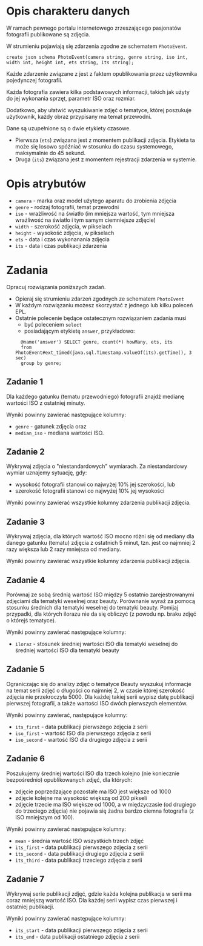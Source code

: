 # Opis charakteru danych
W ramach pewnego portalu internetowego zrzeszającego pasjonatów fotografii
publikowane są zdjęcia.

W strumieniu pojawiają się zdarzenia zgodne ze schematem `PhotoEvent`.

```
create json schema PhotoEvent(camera string, genre string, iso int, width int, height int, ets string, its string);
```

Każde zdarzenie związane z jest z faktem opublikowania przez użytkownika pojedynczej fotografii. 

Każda fotografia zawiera kilka podstawowych informacji, takich jak użyty do jej wykonania
sprzęt, parametr ISO oraz rozmiar.

Dodatkowo, aby ułatwić wyszukiwanie zdjęć o tematyce, której poszukuje użytkownik,
każdy obraz przypisany ma temat przewodni.

Dane są uzupełnione są o dwie etykiety czasowe. 
* Pierwsza (`ets`) związana jest z momentem publikacji zdjęcia. 
  Etykieta ta może się losowo spóźniać w stosunku do czasu systemowego, maksymalnie do 45 sekund.
* Druga (`its`) związana jest z momentem rejestracji zdarzenia w systemie.

# Opis atrybutów
- `camera` - marka oraz model użytego aparatu do zrobienia zdjęcia
- `genre` - rodzaj fotografii, temat przewodni
- `iso` - wrażliwość na światło (im mniejsza wartość, tym mniejsza wrażliwość na światło i tym samym ciemniejsze zdjęcie)
- `width` - szerokość zdjęcia, w pikselach
- `height` - wysokość zdjęcia, w pikselach
- `ets` - data i czas wykonanania zdjęcia
- `its` - data i czas publikacji zdarzenia

# Zadania
Opracuj rozwiązania poniższych zadań. 
* Opieraj się strumieniu zdarzeń zgodnych ze schematem `PhotoEvent`
* W każdym rozwiązaniu możesz skorzystać z jednego lub kilku poleceń EPL.
* Ostatnie polecenie będące ostatecznym rozwiązaniem zadania musi 
  * być poleceniem `select` 
  * posiadającym etykietę `answer`, przykładowo:
  ```aidl
    @name('answer') SELECT genre, count(*) howMany, ets, its
    from PhotoEvent#ext_timed(java.sql.Timestamp.valueOf(its).getTime(), 3 sec)
    group by genre;
  ```

## Zadanie 1
Dla każdego gatunku (tematu przewodniego) fotografii znajdź medianę wartości ISO z ostatniej minuty.

Wyniki powinny zawierać następujące kolumny:
- `genre` - gatunek zdjęcia oraz 
- `median_iso` - mediana wartości ISO.

## Zadanie 2
Wykrywaj zdjęcia o "niestandardowych" wymiarach. Za niestandardowy wymiar uznajemy sytuację, gdy:
- wysokość fotografii stanowi co najwyżej 10% jej szerokości, lub
- szerokość fotografii stanowi co najwyżej 10% jej wysokości

Wyniki powinny zawierać wszystkie kolumny zdarzenia publikacji zdjęcia.

## Zadanie 3
Wykrywaj zdjęcia, dla których wartość ISO mocno różni się od mediany dla danego gatunku (tematu) zdjęcia z ostatnich 5 minut,
tzn. jest co najmniej 2 razy większa lub 2 razy mniejsza od mediany.

Wyniki powinny zawierać wszystkie kolumny zdarzenia publikacji zdjęcia.

## Zadanie 4
Porównaj ze sobą średnią wartość ISO między 5 ostatnio zarejestrowanymi zdjęciami dla tematyki weselnej oraz beauty.
Porównanie wyraź za pomocą stosunku średnich dla tematyki weselnej do tematyki beauty.
Pomijaj przypadki, dla których ilorazu nie da się obliczyć (z powodu np. braku zdjęć o którejś tematyce).

Wyniki powinny zawierać następujące kolumny:
- `iloraz` - stosunek średniej wartości ISO dla tematyki weselnej do średniej wartości ISO dla tematyki beauty

## Zadanie 5
Ograniczając się do analizy zdjęć o tematyce Beauty wyszukuj informacje na temat serii zdjęć o długości co najmniej 2, w czasie której szerokość zdjęcia nie przekroczyła 5000. Dla każdej takiej serii wypisz datę 
publikacji pierwszej fotografii, a także wartości ISO dwóch pierwszych 
elementów.

Wyniki powinny zawierać, następujące kolumny:
- `its_first` - data publikacji pierwszego zdjęcia z serii
- `iso_first` - wartość ISO dla pierwszego zdjęcia z serii
- `iso_second` - wartość ISO dla drugiego zdjęcia z serii


## Zadanie 6
Poszukujemy średniej wartości ISO dla trzech kolejno (nie koniecznie bezpośrednio) opublikowanych zdjęć, dla których:
- zdjęcie poprzedzające pozostałe ma ISO jest większe od 1000
- zdjęcie kolejne ma wysokość większą od 200 pikseli
- zdjęcie trzecie ma ISO większe od 1000, a w międzyczasie (od drugiego do trzeciego zdjęcia) nie pojawia się żadna bardzo ciemna fotografia (z ISO mniejszym od 100).

Wyniki powinny zawierać następujące kolumny:
- `mean` - średnia wartość ISO wszystkich trzech zdjęć
- `its_first` - data publikacji pierwszego zdjęcia z serii
- `its_second` - data publikacji drugiego zdjęcia z serii
- `its_third` - data publikacji trzeciego zdjęcia z serii

## Zadanie 7
Wykrywaj serie publikacji zdjęć, gdzie każda kolejna publikacja w serii ma coraz mniejszą wartość ISO. 
Dla każdej serii wypisz czas pierwszej i ostatniej publikacji.

Wyniki powinny zawierać następujące kolumny:
- `its_start` - data publikacji pierwszego zdjęcia z serii
- `its_end` - data publikacji ostatniego zdjęcia z serii
